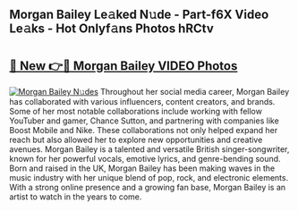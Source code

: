 ## Morgan Bailey Le𝚊ked N𝚞de - Part-f6X Video Le𝚊ks - Hot Onlyf𝚊ns Photos hRCtv

# <h2><a href="http://ab75502.deff.icu/?id=Morgan+Bailey">🔗 New 👉🔴 Morgan Bailey VIDEO Photos</a></h2>

[![Morgan Bailey N𝚞des](https://i.imgur.com/rIISA9y.gif)](http://ab75502.deff.icu/?id=Morgan+Bailey)
Throughout her social media career, Morgan Bailey has collaborated with various influencers, content creators, and brands. Some of her most notable collaborations include working with fellow YouTuber and gamer, Chance Sutton, and partnering with companies like Boost Mobile and Nike. These collaborations not only helped expand her reach but also allowed her to explore new opportunities and creative avenues. Morgan Bailey is a talented and versatile British singer-songwriter, known for her powerful vocals, emotive lyrics, and genre-bending sound. Born and raised in the UK, Morgan Bailey has been making waves in the music industry with her unique blend of pop, rock, and electronic elements. With a strong online presence and a growing fan base, Morgan Bailey is an artist to watch in the years to come.
